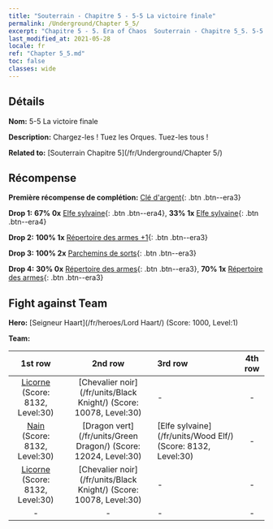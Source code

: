 ```yaml
---
title: "Souterrain - Chapitre 5 - 5-5 La victoire finale"
permalink: /Underground/Chapter 5_5/
excerpt: "Chapitre 5 - 5. Era of Chaos  Souterrain - Chapitre 5_5. 5-5 La victoire finale"
last_modified_at: 2021-05-28
locale: fr
ref: "Chapter 5_5.md"
toc: false
classes: wide
---
```


## Détails

 **Nom:** 5-5 La victoire finale

 **Description:** Chargez-les ! Tuez les Orques. Tuez-les tous !

 **Related to:** [Souterrain Chapitre 5](/fr/Underground/Chapter 5/)

## Récompense

 **Première récompense de complétion:** [Clé d'argent](/ItemsFR/con_693/){: .btn .btn--era3}

 **Drop 1:** **67% 0x** [Elfe sylvaine](/ItemsFR/unt_201/){: .btn .btn--era4}, **33% 1x** [Elfe sylvaine](/ItemsFR/unt_201/){: .btn .btn--era4}

 **Drop 2:** **100% 1x** [Répertoire des armes +1](/ItemsFR/mat_25/){: .btn .btn--era3}

 **Drop 3:** **100% 2x** [Parchemins de sorts](/ItemsFR/con_694/){: .btn .btn--era3}

 **Drop 4:** **30% 0x** [Répertoire des armes](/ItemsFR/mat_18/){: .btn .btn--era3}, **70% 1x** [Répertoire des armes](/ItemsFR/mat_18/){: .btn .btn--era3}


## Fight against Team
 **Hero:** [Seigneur Haart](/fr/heroes/Lord Haart/) (Score: 1000, Level:1)

 **Team:**


  | 1st row | 2nd row | 3rd row | 4th row |
  |:----:|:----:|:----|:----:|
  | [Licorne](/fr/units/Unicorn/) (Score: 8132, Level:30)  | [Chevalier noir](/fr/units/Black Knight/) (Score: 10078, Level:30)  | - | - |
  | [Nain](/fr/units/Dwarf/) (Score: 8132, Level:30)  | [Dragon vert](/fr/units/Green Dragon/) (Score: 12024, Level:30)  | [Elfe sylvaine](/fr/units/Wood Elf/) (Score: 8132, Level:30)  | - |
  | [Licorne](/fr/units/Unicorn/) (Score: 8132, Level:30)  | [Chevalier noir](/fr/units/Black Knight/) (Score: 10078, Level:30)  | - | - |
  | - | - | - | - |


